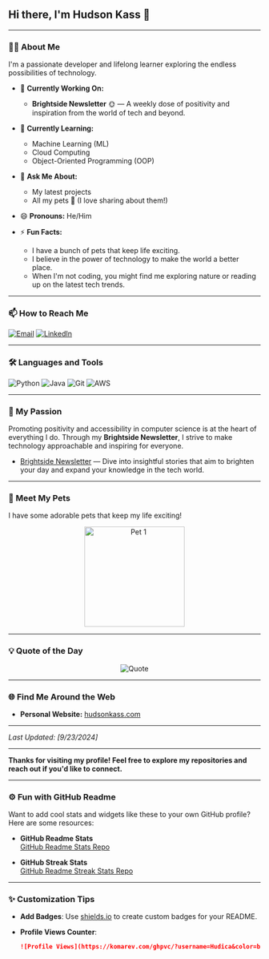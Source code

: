 ## Hi there, I'm **Hudson Kass** 👋

---

### 🧑‍💻 About Me

I'm a passionate developer and lifelong learner exploring the endless possibilities of technology.

- 🔭 **Currently Working On:**
  - **Brightside Newsletter** 🌞 — A weekly dose of positivity and inspiration from the world of tech and beyond.

- 🌱 **Currently Learning:**
  - Machine Learning (ML)
  - Cloud Computing
  - Object-Oriented Programming (OOP)

- 💬 **Ask Me About:**
  - My latest projects
  - All my pets 🐾 (I love sharing about them!)

- 😄 **Pronouns:** He/Him

- ⚡ **Fun Facts:**
  - I have a bunch of pets that keep life exciting.
  - I believe in the power of technology to make the world a better place.
  - When I'm not coding, you might find me exploring nature or reading up on the latest tech trends.

---

### 📫 How to Reach Me

[![Email](https://img.shields.io/badge/Email-D14836?style=flat&logo=gmail&logoColor=white)](mailto:hudson@kass.net)
[![LinkedIn](https://img.shields.io/badge/LinkedIn-0077B5?style=flat&logo=linkedin&logoColor=white)](https://www.linkedin.com/in/hudson-kass)

---

### 🛠️ Languages and Tools

![Python](https://img.shields.io/badge/Python-3776AB?style=flat&logo=python&logoColor=white)
![Java](https://img.shields.io/badge/Java-007396?style=flat&logo=java&logoColor=white)
![Git](https://img.shields.io/badge/Git-F05032?style=flat&logo=git&logoColor=white)
![AWS](https://img.shields.io/badge/AWS-232F3E?style=flat&logo=amazon-aws&logoColor=white)

---


### 📰 My Passion

Promoting positivity and accessibility in computer science is at the heart of everything I do. Through my **Brightside Newsletter**, I strive to make technology approachable and inspiring for everyone.

- [Brightside Newsletter](https://news.hudica.info) — Dive into insightful stories that aim to brighten your day and expand your knowledge in the tech world.

---

### 🐾 Meet My Pets

I have some adorable pets that keep my life exciting!

<p align="center">
  <!-- Replace 'pet1.jpg', 'pet2.jpg', etc., with the actual image paths -->
  <img src="pet1.jpg" alt="Pet 1" width="200"/>
  
</p>

---

### 💡 Quote of the Day

<p align="center">
  <img src="https://quotes-github-readme.vercel.app/api?type=horizontal&theme=radical" alt="Quote">
</p>

---

### 🌐 Find Me Around the Web

- **Personal Website:** [hudsonkass.com](https://www.hudica.info)

---

*Last Updated: [9/23/2024]*

---

**Thanks for visiting my profile! Feel free to explore my repositories and reach out if you'd like to connect.**

---

### ⚙️ Fun with GitHub Readme

Want to add cool stats and widgets like these to your own GitHub profile? Here are some resources:

- **GitHub Readme Stats**  
  [GitHub Readme Stats Repo](https://github.com/anuraghazra/github-readme-stats)

- **GitHub Streak Stats**  
  [GitHub Readme Streak Stats Repo](https://github.com/DenverCoder1/github-readme-streak-stats)

---

### ✨ Customization Tips

- **Add Badges**: Use [shields.io](https://shields.io/) to create custom badges for your README.
- **Profile Views Counter**:

  ```markdown
  ![Profile Views](https://komarev.com/ghpvc/?username=Hudica&color=blue)

